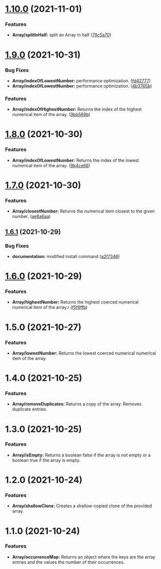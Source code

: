 # [1.10.0](https://github.com/martinkr/onelinecode/compare/v1.9.0...v1.10.0) (2021-11-01)


### Features

* **Array/splitInHalf:** split an Array in half ([79c5a70](https://github.com/martinkr/onelinecode/commit/79c5a70f1918facdb79e02321e7ce1d19aa92881))

# [1.9.0](https://github.com/martinkr/onelinecode/compare/v1.8.0...v1.9.0) (2021-10-31)


### Bug Fixes

* **Array/indexOfLowestNumber:** performance optimization. ([fd42777](https://github.com/martinkr/onelinecode/commit/fd42777ebc42db1d1d6556bdfb25b718e235c8bb))
* **Array/indexOfLowestNumber:** performance optimization. ([4b3765b](https://github.com/martinkr/onelinecode/commit/4b3765b8d93ab16b74f3edeb8d4efdd05bf4bfef))


### Features

* **Array/indexOfHighestNumber:** Returns the index of the highest numerical item of the array. ([9bb569b](https://github.com/martinkr/onelinecode/commit/9bb569b57c4f85bc04584081a4f0b3181b08cfa6))

# [1.8.0](https://github.com/martinkr/onelinecode/compare/v1.7.0...v1.8.0) (2021-10-30)


### Features

* **Array/indexOfLowestNumber:** Returns the index of the lowest numerical item of the array. ([9b4ce66](https://github.com/martinkr/onelinecode/commit/9b4ce665af1cf3d8cb4eb53bc242cfa54028d0be))

# [1.7.0](https://github.com/martinkr/onelinecode/compare/v1.6.1...v1.7.0) (2021-10-30)


### Features

* **Array/closestNumber:** Returns the numerical item closest to the given number. ([ae8a6aa](https://github.com/martinkr/onelinecode/commit/ae8a6aa2fc2414ced071012323a7337696724cbb))

## [1.6.1](https://github.com/martinkr/onelinecode/compare/v1.6.0...v1.6.1) (2021-10-29)


### Bug Fixes

* **documentation:** modified install command ([a2f7346](https://github.com/martinkr/onelinecode/commit/a2f7346cbc826d9c5ef043e8969851c6aaac3a0c))

# [1.6.0](https://github.com/martinkr/onelinecode/compare/v1.5.5...v1.6.0) (2021-10-29)
 
### Features

* **Array/highestNumber:** Returns the highest coerced numerical numerical item of the array.r ([f5f9ffb](https://github.com/martinkr/onelinecode/commit/f5f9ffb04ce3b24b232aa927bd439f66b8f00293))
  
# 1.5.0 (2021-10-27)
### Features

* **Array/lowestNumber:** Returns the lowest coerced numerical numerical item of the array. 
  
# 1.4.0 (2021-10-25)

### Features

* **Array/removeDuplicates:** Returns a copy of the array. Removes duplicate entries.
# 1.3.0 (2021-10-25)
### Features

* **Array/isEmpty:** Returns a boolean false if the array is not empty or a boolean true if the array is empty.

# 1.2.0 (2021-10-24)
 
### Features

* **Array/shallowClone:** Creates a shallow-copied clone of the provided array. 
# 1.1.0 (2021-10-24)

### Features

* **Array/occurrenceMap:** Returns an object where the keys are the array entries and the values the number of their occurrences.
